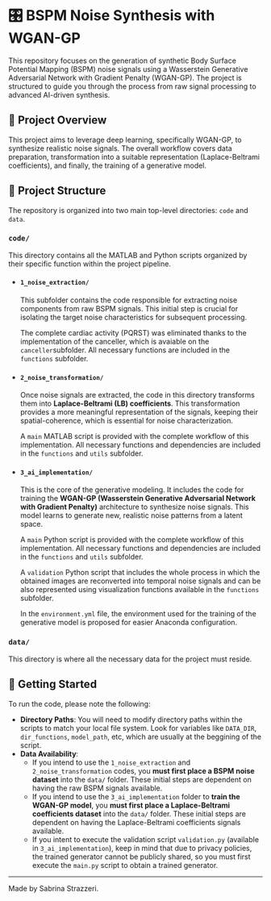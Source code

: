 # 🎛️ BSPM Noise Synthesis with WGAN-GP

This repository focuses on the generation of synthetic Body Surface Potential Mapping (BSPM) noise signals using a Wasserstein Generative Adversarial Network with Gradient Penalty (WGAN-GP). The project is structured to guide you through the process from raw signal processing to advanced AI-driven synthesis.

## 🚀 Project Overview

This project aims to leverage deep learning, specifically WGAN-GP, to synthesize realistic noise signals. The overall workflow covers data preparation, transformation into a suitable representation (Laplace-Beltrami coefficients), and finally, the training of a generative model.

## 📁 Project Structure

The repository is organized into two main top-level directories: `code` and `data`.

### `code/`
This directory contains all the MATLAB and Python scripts organized by their specific function within the project pipeline.

* #### `1_noise_extraction/` 
    This subfolder contains the code responsible for extracting noise components from raw BSPM signals. This initial step is crucial for isolating the target noise characteristics for subsequent processing. 

    The complete cardiac activity (PQRST) was eliminated thanks to the implementation of the canceller, which is avaiable on the `canceller`subfolder. All necessary functions are included in the `functions` subfolder. 

* #### `2_noise_transformation/` 
    Once noise signals are extracted, the code in this directory transforms them into **Laplace-Beltrami (LB) coefficients**. This transformation provides a more meaningful representation of the signals, keeping their spatial-coherence, which is essential for noise characterization. 

    A `main` MATLAB script is provided with the complete workflow of this implementation. All necessary functions and dependencies are included in the `functions` and `utils` subfolder. 

* #### `3_ai_implementation/` 
    This is the core of the generative modeling. It includes the code for training the **WGAN-GP (Wasserstein Generative Adversarial Network with Gradient Penalty)** architecture to synthesize noise signals. This model learns to generate new, realistic noise patterns from a latent space.

    A `main` Python script is provided with the complete workflow of this implementation. All necessary functions and dependencies are included in the `functions` and `utils` subfolder. 

    A `validation` Python script that includes the whole process in which the obtained images are reconverted into temporal noise signals and can be also represented using visualization functions available in the `functions` subfolder. 

    In the ``environment.yml`` file, the environment used for the training of the generative model is proposed for easier Anaconda configuration. 


### `data/`
This directory is where all the necessary data for the project must reside. 



## 🏁 Getting Started

To run the code, please note the following:

* **Directory Paths**: You will need to modify directory paths within the scripts to match your local file system. Look for variables like `DATA_DIR`, `dir_functions`, `model_path`, etc, which are usually at the beggining of the script.
* **Data Availability**:
    * If you intend to use the `1_noise_extraction` and `2_noise_transformation` codes, you **must first place a BSPM noise dataset** into the `data/` folder. These initial steps are dependent on having the raw BSPM signals available.
    * If you intend to use the `3_ai_implementation` folder to  **train the WGAN-GP model**, you **must first place a Laplace-Beltrami coefficients dataset** into the `data/` folder. These initial steps are dependent on having the Laplace-Beltrami coefficients signals available.
    * If you intent to execute the validation script `validation.py` (available in `3_ai_implementation`), keep in mind that due to privacy policies, the trained generator cannot be publicly shared, so you must first execute the `main.py` script to obtain a trained generator. 



---
Made by Sabrina Strazzeri.
